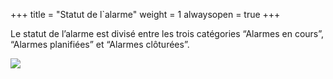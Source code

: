 +++
title = "Statut de l`alarme"
weight = 1
alwaysopen = true
+++


Le statut de l’alarme est divisé entre les trois catégories “Alarmes en
cours”, “Alarmes planifiées” et “Alarmes clôturées”.

![](/img/status_report_rot_fr.fef3b17104d0c56085165a94ad351132.png?width=700px&classes=shadow)
